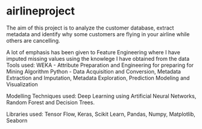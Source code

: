# airlineproject
The aim of this project is to analyze the customer database, extract metadata and identify why some customers are flying in your airline while others are cancelling.

A lot of emphasis has been given to Feature Engineering where I have imputed missing values using the knowlege I have obtained from the data
Tools used:
WEKA - Attribute Preparation and Engineering for preparing for Mining Algorithm
Python - Data Acquisition and Conversion, Metadata Extraction and Imputation, Metadata Exploration, Prediction Modeling and Visualization

Modelling Techniques used: Deep Learning using Artificial Neural Networks, Random Forest and Decision Trees.

Libraries used: Tensor Flow, Keras, Scikit Learn, Pandas, Numpy, Matplotlib, Seaborn
